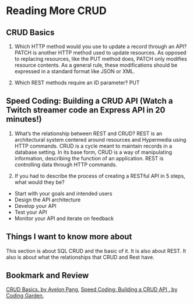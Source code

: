 # Reading More CRUD

## CRUD Basics

1. Which HTTP method would you use to update a record through an API?
PATCH is another HTTP method used to update resources. As opposed to replacing resources, like the PUT method does, PATCH only modifies resource contents. As a general rule, these modifications should be expressed in a standard format like JSON or XML.

2. Which REST methods require an ID parameter?
PUT

## Speed Coding: Building a CRUD API (Watch a Twitch streamer code an Express API in 20 minutes!)

1. What’s the relationship between REST and CRUD?
REST is an architectural system centered around resources and Hypermedia using HTTP commands. CRUD is a cycle meant to maintain records in a database setting. In its base form, CRUD is a way of manipulating information, describing the function of an application. REST is controlling data through HTTP commands.

2. If you had to describe the process of creating a RESTful API in 5 steps, what would they be?
  
* Start with your goals and intended users
* Design the API architecture
* Develop your API
* Test your API
* Monitor your API and iterate on feedback

## Things I want to know more about
  
  This section is about SQL CRUD and the basic of it. It is also about REST. It also is about what the relationships that CRUD and Rest have.

## Bookmark and Review

[CRUD Basics. by Avelon Pang](https://medium.com/geekculture/crud-operations-explained-2a44096e9c88),
[Speed Coding: Building a CRUD API . by Coding Garden](https://www.youtube.com/watch?v=EzNcBhSv1Wo),
